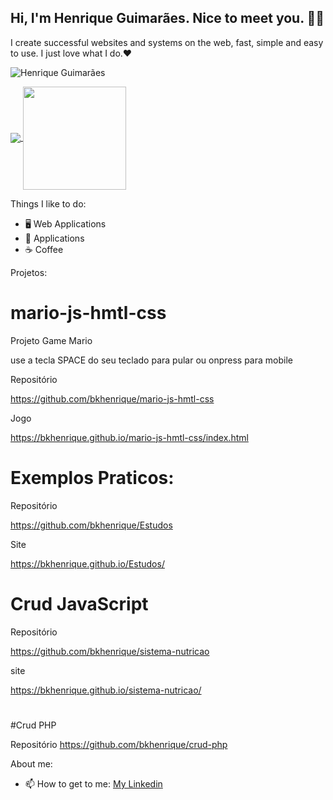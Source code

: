 

## Hi, I'm Henrique Guimarães. Nice to meet you. 👋🏻 

I create successful websites and systems on the web, fast, simple and easy to use. I just love what I do.❤
<p align="left"> <img src="https://komarev.com/ghpvc/?username=bkhenrique" alt="Henrique Guimarães" /> </p>

<p align="left">
  <a href="https://github.com/anuraghazra/github-readme-stats">
    <img
      align="center"
      src="https://github-readme-stats.vercel.app/api/top-langs/?username=bkhenrique&layout=compact"
    />
  </a>
  <a href="https://github.com/anuraghazra/github-readme-stats">
    <img
      align="center"
      height="165"
      src="https://github-readme-stats.vercel.app/api?username=bkhenrique&count_private=true&show_icons=true&custom_title=Github%20Status&hide=issues"
    />
  </a>
</p>

Things I like to do:
- 🖥 Web Applications
- 📱 Applications
- :coffee: Coffee

Projetos:
# mario-js-hmtl-css

Projeto Game Mario

use a tecla SPACE do seu teclado para pular ou onpress para mobile

Repositório

https://github.com/bkhenrique/mario-js-hmtl-css

Jogo

https://bkhenrique.github.io/mario-js-hmtl-css/index.html
#

# Exemplos Praticos:

Repositório

https://github.com/bkhenrique/Estudos

Site

https://bkhenrique.github.io/Estudos/
#

# Crud JavaScript

Repositório

https://github.com/bkhenrique/sistema-nutricao

site

https://bkhenrique.github.io/sistema-nutricao/

#

#Crud PHP

Repositório
https://github.com/bkhenrique/crud-php



About me:
- 📫 How to get to me: [My Linkedin](https://www.linkedin.com/in/devhenriqueguimaraes/)
